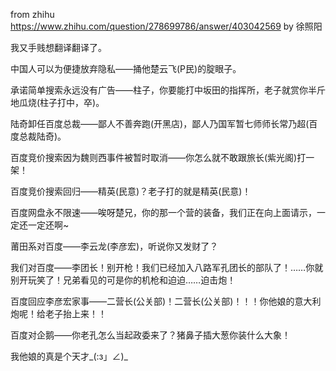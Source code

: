 from zhihu https://www.zhihu.com/question/278699786/answer/403042569 by 徐照阳

我又手贱想翻译翻译了。

中国人可以为便捷放弃隐私——捅他楚云飞(P民)的腚眼子。

承诺简单搜索永远没有广告——柱子，你要能打中坂田的指挥所，老子就赏你半斤地瓜烧(柱子打中，卒)。

陆奇卸任百度总裁——鄙人不善奔跑(开黑店)，鄙人乃国军暂七师师长常乃超(百度总裁陆奇)。

百度竞价搜索因为魏则西事件被暂时取消——你怎么就不敢跟旅长(紫光阁)打一架！

百度竞价搜索回归——精英(民意)？老子打的就是精英(民意)！

百度网盘永不限速——唉呀楚兄，你的那一个营的装备，我们正在向上面请示，一定还一定还啊~

莆田系对百度——李云龙(李彦宏)，听说你又发财了？

我们对百度——李团长！别开枪！我们已经加入八路军孔团长的部队了！……你就别开玩笑了！兄弟看见的可是你的机枪和迫迫……迫击炮！

百度回应李彦宏家事——二营长(公关部)！二营长(公关部)！！！你他娘的意大利炮呢！给老子抬上来！！

百度对企鹅——你老孔怎么当起政委来了？猪鼻子插大葱你装什么大象！


我他娘的真是个天才_(:з」∠)_
